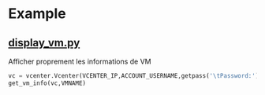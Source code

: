 # Example
## <ins>display_vm.py</ins>
Afficher proprement les informations de VM
```python
vc = vcenter.Vcenter(VCENTER_IP,ACCOUNT_USERNAME,getpass('\tPassword:'))
get_vm_info(vc,VMNAME)
```
